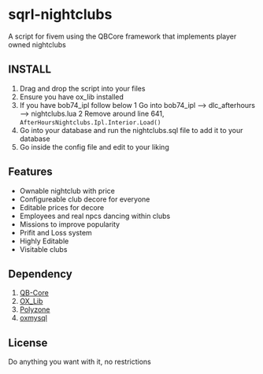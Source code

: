 # sqrl-nightclubs
A script for fivem using the QBCore framework that implements player owned nightclubs

## INSTALL
1. Drag and drop the script into your files
2. Ensure you have ox_lib installed
3. If you have bob74_ipl follow below
  1 Go into bob74_ipl --> dlc_afterhours --> nightclubs.lua
  2 Remove around line 641, `AfterHoursNightclubs.Ipl.Interior.Load()`
4. Go into your database and run the nightclubs.sql file to add it to your database
5. Go inside the config file and edit to your liking

## Features
* Ownable nightclub with price
* Configureable club decore for everyone
* Editable prices for decore
* Employees and real npcs dancing within clubs
* Missions to improve popularity
* Prifit and Loss system
* Highly  Editable
* Visitable clubs

## Dependency
1. [QB-Core](https://github.com/qbcore-framework)
3. [OX_Lib](https://github.com/overextended/ox_lib)
4. [Polyzone](https://github.com/qbcore-framework/PolyZone)
5. [oxmysql](https://github.com/overextended/oxmysql)

## License
Do anything you want with it, no restrictions
